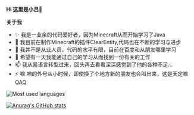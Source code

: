 **Hi 这里是小吕👋**

**关于我**
- ✨ 我是一业余的代码爱好者，因为Minecraft从而开始学习了Java
- 🔭 我目前在制作Minecraft的插件ClearEntity,代码也在不断的学习与进步
- 🌱 我并不是从业人员，代码的水平有限，目前在百度和从朋友哪里学习
- 👯 希望有一天我能通过自己的学习从而找到一份有关的工作
- 📫 我从易语言转型过来，回头再去看看深深感觉到了他的各种不足...
- ⚡ 嘛 咱的外号从小时候，即使换了个地方新的朋友也会叫出来，这是天定嘛QAQ

![Most used languages](https://github-readme-stats.vercel.app/api/top-langs/?username=MrLv0816&layout=compact&hide_border=true&langs_count=10)


[![Anurag's GitHub stats](https://github-readme-stats.vercel.app/api?username=MrLv0816)](https://github.com/anuraghazra/github-readme-stats)

